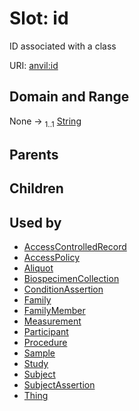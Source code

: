 
# Slot: id

ID associated with a class

URI: [anvil:id](https://anvilproject.org/acr-harmonized-data-model/id)


## Domain and Range

None &#8594;  <sub>1..1</sub> [String](types/String.md)

## Parents


## Children


## Used by

 * [AccessControlledRecord](AccessControlledRecord.md)
 * [AccessPolicy](AccessPolicy.md)
 * [Aliquot](Aliquot.md)
 * [BiospecimenCollection](BiospecimenCollection.md)
 * [ConditionAssertion](ConditionAssertion.md)
 * [Family](Family.md)
 * [FamilyMember](FamilyMember.md)
 * [Measurement](Measurement.md)
 * [Participant](Participant.md)
 * [Procedure](Procedure.md)
 * [Sample](Sample.md)
 * [Study](Study.md)
 * [Subject](Subject.md)
 * [SubjectAssertion](SubjectAssertion.md)
 * [Thing](Thing.md)
